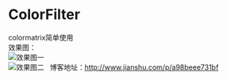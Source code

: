 # ColorFilter  
colormatrix简单使用  
效果图：  
![效果图一](http://upload-images.jianshu.io/upload_images/1930161-3d8c521b51dfa8be.gif?imageMogr2/auto-orient/strip)    
![效果图二](http://upload-images.jianshu.io/upload_images/1930161-b5885bcbb6c83505.gif?imageMogr2/auto-orient/strip)  
博客地址：http://www.jianshu.com/p/a98beee731bf
